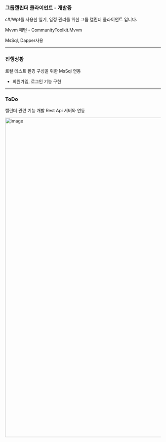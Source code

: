 ### 그룹캘린더 클라이언트 - 개발중

c#/Wpf를 사용한 일기, 일정 관리를 위한 그룹 캘린더 클라이언트 입니다.

Mvvm 패턴 - CommunityToolkit.Mvvm

MsSql, Dapper사용 

________________________________

### 진행상황
로컬 테스트 환경 구성을 위한 MsSql 연동
- 회원가입, 로그인 기능 구현

________
### ToDo
캘린더 관련 기능 개발
Rest Api 서버와 연동

<img width="1738" height="1035" alt="image" src="https://github.com/user-attachments/assets/c07d2fbd-0213-4f19-a9fd-e861be5358f2" />
